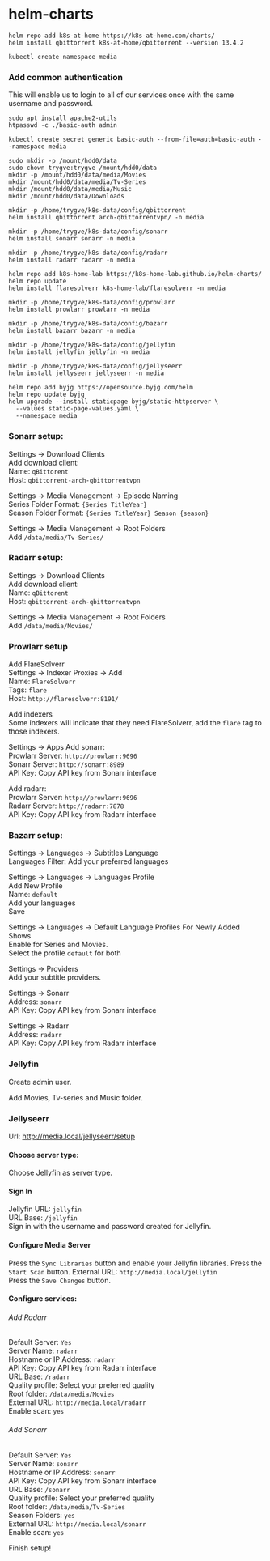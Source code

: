# helm-charts

```shell
helm repo add k8s-at-home https://k8s-at-home.com/charts/
helm install qbittorrent k8s-at-home/qbittorrent --version 13.4.2
```

```shell
kubectl create namespace media
```

### Add common authentication
This will enable us to login to all of our services once with the same username and password.
```shell
sudo apt install apache2-utils  
htpasswd -c ./basic-auth admin

kubectl create secret generic basic-auth --from-file=auth=basic-auth --namespace media
```

```shell
sudo mkdir -p /mount/hdd0/data
sudo chown trygve:trygve /mount/hdd0/data
mkdir -p /mount/hdd0/data/media/Movies
mkdir /mount/hdd0/data/media/Tv-Series
mkdir /mount/hdd0/data/media/Music
mkdir /mount/hdd0/data/Downloads

mkdir -p /home/trygve/k8s-data/config/qbittorrent
helm install qbittorrent arch-qbittorrentvpn/ -n media

mkdir -p /home/trygve/k8s-data/config/sonarr
helm install sonarr sonarr -n media

mkdir -p /home/trygve/k8s-data/config/radarr
helm install radarr radarr -n media

helm repo add k8s-home-lab https://k8s-home-lab.github.io/helm-charts/
helm repo update
helm install flaresolverr k8s-home-lab/flaresolverr -n media

mkdir -p /home/trygve/k8s-data/config/prowlarr
helm install prowlarr prowlarr -n media

mkdir -p /home/trygve/k8s-data/config/bazarr
helm install bazarr bazarr -n media

mkdir -p /home/trygve/k8s-data/config/jellyfin
helm install jellyfin jellyfin -n media

mkdir -p /home/trygve/k8s-data/config/jellyseerr
helm install jellyseerr jellyseerr -n media

helm repo add byjg https://opensource.byjg.com/helm
helm repo update byjg    
helm upgrade --install staticpage byjg/static-httpserver \
  --values static-page-values.yaml \
  --namespace media
```

### Sonarr setup:
Settings -> Download Clients <br>
Add download client: <br>
Name: `qBittorent` <br>
Host: `qbittorrent-arch-qbittorrentvpn` <br>

Settings -> Media Management -> Episode Naming <br>
Series Folder Format: `{Series TitleYear}` <br>
Season Folder Format: `{Series TitleYear} Season {season}` <br>

Settings -> Media Management -> Root Folders <br>
Add `/data/media/Tv-Series/`

### Radarr setup:
Settings -> Download Clients <br>
Add download client: <br>
Name: `qBittorent` <br>
Host: `qbittorrent-arch-qbittorrentvpn`

Settings -> Media Management -> Root Folders <br>
Add `/data/media/Movies/`

### Prowlarr setup
Add FlareSolverr <br>
Settings -> Indexer Proxies -> Add <br>
Name: `FlareSolverr` <br>
Tags: `flare` <br>
Host: `http://flaresolverr:8191/`

Add indexers <br>
Some indexers will indicate that they need FlareSolverr, add the `flare` tag to those indexers.

Settings -> Apps
Add sonarr: <br>
Prowlarr Server: `http://prowlarr:9696` <br>
Sonarr Server: `http://sonarr:8989` <br>
API Key: Copy API key from Sonarr interface

Add radarr: <br>
Prowlarr Server: `http://prowlarr:9696` <br>
Radarr Server: `http://radarr:7878` <br>
API Key: Copy API key from Radarr interface

### Bazarr setup:
Settings -> Languages -> Subtitles Language <br>
Languages Filter: Add your preferred languages

Settings -> Languages -> Languages Profile <br>
Add New Profile <br>
Name: `default` <br>
Add your languages <br>
Save

Settings -> Languages -> Default Language Profiles For Newly Added Shows <br>
Enable for Series and Movies. <br>
Select the profile `default` for both

Settings -> Providers <br>
Add your subtitle providers.

Settings -> Sonarr <br>
Address: `sonarr` <br>
API Key: Copy API key from Sonarr interface

Settings -> Radarr <br>
Address: `radarr` <br>
API Key: Copy API key from Radarr interface

### Jellyfin
Create admin user.

Add Movies, Tv-series and Music folder.

### Jellyseerr
Url: http://media.local/jellyseerr/setup <br>

#### Choose server type:
Choose Jellyfin as server type.

#### Sign In
Jellyfin URL: `jellyfin` <br>
URL Base: `/jellyfin` <br>
Sign in with the username and password created for Jellyfin. <br>

#### Configure Media Server
Press the `Sync Libraries` button and enable your Jellyfin libraries.
Press the `Start Scan` button.
External URL: `http://media.local/jellyfin` <br>
Press the `Save Changes` button.

#### Configure services:
###### Add Radarr <br>
Default Server: `Yes` <br>
Server Name: `radarr` <br>
Hostname or IP Address: `radarr` <br>
API Key: Copy API key from Radarr interface <br>
URL Base: `/radarr` <br>
Quality profile: Select your preferred quality <br>
Root folder: `/data/media/Movies` <br>
External URL: `http://media.local/radarr` <br>
Enable scan: `yes` <br>

###### Add Sonarr <br>
Default Server: `Yes` <br>
Server Name: `sonarr` <br>
Hostname or IP Address: `sonarr` <br>
API Key: Copy API key from Sonarr interface <br>
URL Base: `/sonarr` <br>
Quality profile: Select your preferred quality <br>
Root folder: `/data/media/Tv-Series` <br>
Season Folders: `yes` <br>
External URL: `http://media.local/sonarr` <br>
Enable scan: `yes` <br>

Finish setup!